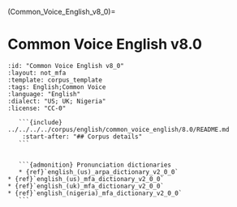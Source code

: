 
(Common_Voice_English_v8_0)=
# Common Voice English v8.0

``````{corpus} Common Voice English v8.0
:id: "Common Voice English v8_0"
:layout: not_mfa
:template: corpus_template
:tags: English;Common Voice
:language: "English"
:dialect: "US; UK; Nigeria"
:license: "CC-0"

   ```{include} ../../../../corpus/english/common_voice_english/8.0/README.md
    :start-after: "## Corpus details"
   ```


   ```{admonition} Pronunciation dictionaries
   * {ref}`english_(us)_arpa_dictionary_v2_0_0`
* {ref}`english_(us)_mfa_dictionary_v2_0_0`
* {ref}`english_(uk)_mfa_dictionary_v2_0_0`
* {ref}`english_(nigeria)_mfa_dictionary_v2_0_0`
   ```
``````
